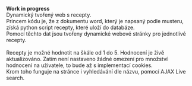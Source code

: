 **Work in progress**</br>
Dynamický tvořený web s recepty.</br>
Princem kódu je, že z dokumentu word, který je napsaný podle musteru, získá python script recepty, které uloží do databáze.</br>
Pomocí těchto dat jsou tvořeny dynamické webové stránky pro jednotlivé recepty.</br>
</br>
Recepty je možné hodnotit na škále od 1 do 5. Hodnocení je živě aktualizováno. Zatím není nastaveno žádné omezení pro množství hodnocení na uživatele, to bude až s implementací cookies.</br>
Krom toho funguje na stránce i vyhledávání dle názvu, pomocí AJAX Live search.</br>
